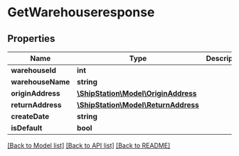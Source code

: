 # GetWarehouseresponse

## Properties
Name | Type | Description | Notes
------------ | ------------- | ------------- | -------------
**warehouseId** | **int** |  | 
**warehouseName** | **string** |  | 
**originAddress** | [**\ShipStation\Model\OriginAddress**](OriginAddress.md) |  | 
**returnAddress** | [**\ShipStation\Model\ReturnAddress**](ReturnAddress.md) |  | 
**createDate** | **string** |  | 
**isDefault** | **bool** |  | 

[[Back to Model list]](../README.md#documentation-for-models) [[Back to API list]](../README.md#documentation-for-api-endpoints) [[Back to README]](../README.md)


